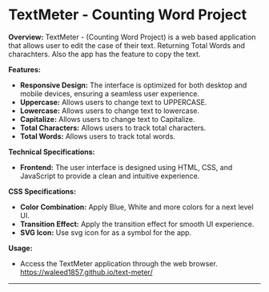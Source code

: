 # TextMeter - Counting Word Project


**Overview:**
TextMeter - (Counting Word Project) is a web based application that allows user to edit the case of their text.
Returning Total Words and charachters. Also the app has the feature to copy the text.


**Features:**
- **Responsive Design:** The interface is optimized for both desktop and mobile devices, ensuring a seamless user experience.
- **Uppercase:** Allows users to change text to UPPERCASE.
- **Lowercase:** Allows users to change text to lowercase.
- **Capitalize:** Allows users to change text to Capitalize.
- **Total Characters:** Allows users to track total characters.
- **Total Words:** Allows users to track total words.


**Technical Specifications:**
- **Frontend:** The user interface is designed using HTML, CSS, and JavaScript to provide a clean and intuitive experience.


**CSS Specifications:**
- **Color Combination:** Apply Blue, White and more colors for a next level UI.
- **Transition Effect:** Apply the transition effect for smooth UI experience.
- **SVG Icon:** Use svg icon for as a symbol for the app.


**Usage:**
- Access the TextMeter application through the web browser. https://waleed1857.github.io/text-meter/
---